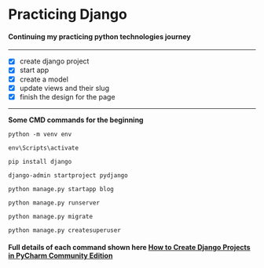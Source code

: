 # Practicing Django

#### Continuing my practicing python technologies journey

***

- [x] create django project
- [x] start app
- [x] create a model
- [x] update views and their slug
- [x] finish the design for the page

***
**Some CMD commands for the beginning**
```
python -m venv env 
```

```
env\Scripts\activate
```

```
pip install django
```

```
django-admin startproject pydjango
```

```
python manage.py startapp blog
```

```
python manage.py runserver
```

```
python manage.py migrate
```

```
python manage.py createsuperuser
```

#### Full details of each command shown here [How to Create Django Projects in PyCharm Community Edition](https://www.tabnine.com/blog/how-to-create-django-projects-in-pycharm-community-edition/)
